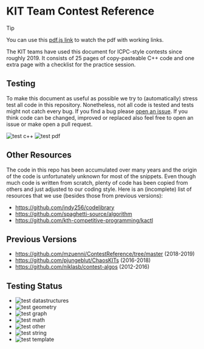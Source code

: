 # KIT Team Contest Reference
> [!TIP]
> You can use this [pdf.js link](https://mozilla.github.io/pdf.js/web/viewer.html?file=https://raw.githubusercontent.com/mzuenni/ContestReference/new-master/tcr.pdf) to watch the pdf with working links.

The KIT teams have used this document for ICPC-style contests since roughly 2019.
It consists of 25 pages of copy-pasteable C++ code and one extra page with a checklist for the practice session.

## Testing
To make this document as useful as possible we try to (automatically) stress test all code in this repository.
Nonetheless, not all code is tested and tests might not catch every bug.
If you find a bug please [open an issue](https://github.com/mzuenni/ContestReference/issues/new).
If you think code can be changed, improved or replaced also feel free to open an issue or make open a pull request.

![test c++](https://github.com/mzuenni/ContestReference/actions/workflows/test_all.yml/badge.svg)
![test pdf](https://github.com/mzuenni/ContestReference/actions/workflows/test_pdf.yml/badge.svg)

## Other Resources
The code in this repo has been accumulated over many years and the origin of the code is unfortunately unknown for most of the snippets.
Even though much code is written from scratch, plenty of code has been copied from others and just adjusted to our coding style.
Here is an (incomplete) list of resources that we use (besides those from previous versions):
 - https://github.com/indy256/codelibrary
 - https://github.com/spaghetti-source/algorithm
 - https://github.com/kth-competitive-programming/kactl

## Previous Versions
- https://github.com/mzuenni/ContestReference/tree/master (2018-2019)
- https://github.com/pjungeblut/ChaosKITs (2016-2018)
- https://github.com/niklasb/contest-algos (2012-2016)

## Testing Status
 - ![test datastructures](https://github.com/mzuenni/ContestReference/actions/workflows/test_datastructures.yml/badge.svg)
 - ![test geometry](https://github.com/mzuenni/ContestReference/actions/workflows/test_geometry.yml/badge.svg)
 - ![test graph](https://github.com/mzuenni/ContestReference/actions/workflows/test_graph.yml/badge.svg)
 - ![test math](https://github.com/mzuenni/ContestReference/actions/workflows/test_math.yml/badge.svg)
 - ![test other](https://github.com/mzuenni/ContestReference/actions/workflows/test_other.yml/badge.svg)
 - ![test string](https://github.com/mzuenni/ContestReference/actions/workflows/test_string.yml/badge.svg)
 - ![test template](https://github.com/mzuenni/ContestReference/actions/workflows/test_template.yml/badge.svg)

